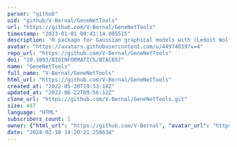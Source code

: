 ```yaml
---
parser: "github"
uid: "github/V-Bernal/GeneNetTools"
url: "https://github.com/V-Bernal/GeneNetTools"
timestamp: "2023-01-01 00:41:14.005515"
description: "R package for Gaussian graphical models with (Ledoit Wolf) shrinkage "
avatar: "https://avatars.githubusercontent.com/u/44974039?v=4"
repo_url: "https://github.com/V-Bernal/GeneNetTools"
doi: "10.1093/BIOINFORMATICS/BTAC657"
name: "GeneNetTools"
full_name: "V-Bernal/GeneNetTools"
html_url: "https://github.com/V-Bernal/GeneNetTools"
created_at: "2022-05-30T19:53:18Z"
updated_at: "2022-06-22T09:56:12Z"
clone_url: "https://github.com/V-Bernal/GeneNetTools.git"
size: 447
language: "HTML"
subscribers_count: 1
owner: {"html_url": "https://github.com/V-Bernal", "avatar_url": "https://avatars.githubusercontent.com/u/44974039?v=4", "login": "V-Bernal", "type": "User"}
date: "2024-02-10 14:20:21.258634"
---
```

